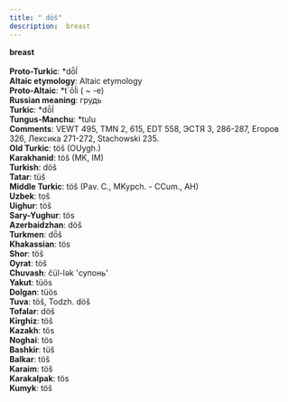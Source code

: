 ```yaml
---
title: " döš"
description:  breast
---
```

<strong> breast</strong><br><br>
<strong>Proto-Turkic</strong>:  *dȫĺ<br>
<strong>Altaic etymology</strong>:  Altaic etymology<br>
<strong> Proto-Altaic</strong>:  *t`ōĺi ( ~ -e)<br>
<strong>Russian meaning</strong>:  грудь<br>
<strong>Turkic</strong>:  *dȫĺ<br>
<strong>Tungus-Manchu</strong>:  *tulu<br>
<strong>Comments</strong>:  VEWT 495, TMN 2, 615, EDT 558, ЭСТЯ 3, 286-287, Егоров 326, Лексика 271-272, Stachowski 235.<br>
<strong>Old Turkic</strong>:  töš (OUygh.)<br>
<strong>Karakhanid</strong>:  töš (MK, IM)<br>
<strong>Turkish</strong>:  döš<br>
<strong>Tatar</strong>:  tüš<br>
<strong>Middle Turkic</strong>:  töš (Pav. C., MKypch. - CCum., AH)<br>
<strong>Uzbek</strong>:  tọš<br>
<strong>Uighur</strong>:  töš<br>
<strong>Sary-Yughur</strong>:  tös<br>
<strong>Azerbaidzhan</strong>:  döš<br>
<strong>Turkmen</strong>:  dȫš<br>
<strong>Khakassian</strong>:  tös<br>
<strong>Shor</strong>:  töš<br>
<strong>Oyrat</strong>:  töš<br>
<strong>Chuvash</strong>:  čül-lǝk 'супонь'<br>
<strong>Yakut</strong>:  tüös<br>
<strong>Dolgan</strong>:  tüös<br>
<strong>Tuva</strong>:  töš, Todzh. döš<br>
<strong>Tofalar</strong>:  döš<br>
<strong>Kirghiz</strong>:  töš<br>
<strong>Kazakh</strong>:  tös<br>
<strong>Noghai</strong>:  tös<br>
<strong>Bashkir</strong>:  tüš<br>
<strong>Balkar</strong>:  töš<br>
<strong>Karaim</strong>:  töš<br>
<strong>Karakalpak</strong>:  tös<br>
<strong>Kumyk</strong>:  töš<br>



